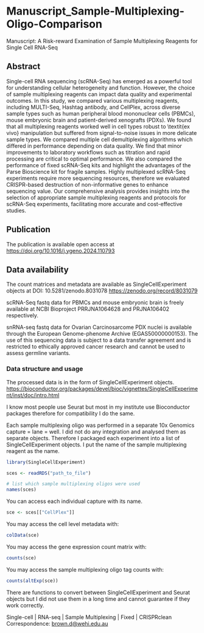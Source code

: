 # Manuscript_Sample-Multiplexing-Oligo-Comparison
Manuscript: A Risk-reward Examination of Sample Multiplexing Reagents for Single Cell RNA-Seq

## Abstract

Single-cell RNA sequencing (scRNA-Seq) has emerged as a powerful tool for understanding cellular heterogeneity and function. However, the choice of sample multiplexing reagents can impact data quality and experimental outcomes. In this study, we compared various multiplexing reagents, including MULTI-Seq, Hashtag antibody, and CellPlex, across diverse sample types such as human peripheral blood mononuclear cells (PBMCs), mouse embryonic brain and patient-derived xenografts (PDXs).
We found that all multiplexing reagents worked well in cell types robust to \textit{ex vivo} manipulation but suffered from signal-to-noise issues in more delicate sample types. We compared multiple cell demultiplexing algorithms which differed in performance depending on data quality. We find that minor improvements to laboratory workflows such as titration and rapid processing are critical to optimal performance.
We also compared the performance of fixed scRNA-Seq kits and highlight the advantages of the Parse Bioscience kit for fragile samples. Highly multiplexed scRNA-Seq experiments require more sequencing resources, therefore we evaluated CRISPR-based destruction of non-informative genes to enhance sequencing value. Our comprehensive analysis provides insights into the selection of appropriate sample multiplexing reagents and protocols for scRNA-Seq experiments,  facilitating more accurate and cost-effective studies.

## Publication

The publication is available open access at https://doi.org/10.1016/j.ygeno.2024.110793

## Data availability

The count matrices and metadata are available as SingleCellExperiment objects at DOI: 10.5281/zenodo.8031078 https://zenodo.org/record/8031079

scRNA-Seq fastq data for PBMCs and mouse embryonic brain is freely available at NCBI Bioproject PRRJNA1064628 and PRJNA106402 respectively.

snRNA-seq fastq data for Ovarian Carcinosarcome PDX nuclei is available through the European Genome-phenome Archive (EGAS50000000153). The use of this sequencing data is subject to a data transfer agreement and is restricted to ethically approved cancer research and cannot be used to assess germline variants.

### Data structure and usage

The processed data is in the form of SingleCellExperiment objects. https://bioconductor.org/packages/devel/bioc/vignettes/SingleCellExperiment/inst/doc/intro.html

I know most people use Seurat but most in my institute use Bioconductor packages therefore for compatibility I do the same.

Each sample multiplexing oligo was performed in a separate 10x Genomics capture = lane = well. I did not do any integration and analysed them as separate objects. Therefore I packaged each experiment into a list of SingleCellExperiment objects. I put the name of the sample multiplexing reagent as the name.

```r
library(SingleCellExperiment)

sces <- readRDS("path_to_file")

# list which sample multiplexing oligos were used
names(sces)
```

You can access each individual capture with its name.

```r
sce <- sces[["CellPlex"]]
```

You may access the cell level metadata with:

```r
colData(sce)
```

You may access the gene expression count matrix with:

```r
counts(sce)
```

You may access the sample multiplexing oligo tag counts with:

```r
counts(altExp(sce))
```

There are functions to convert between SingleCellExperiment and Seurat objects but I did not use them in a long time and cannot guarantee if they work correctly.

Single-cell | RNA-seq | Sample Multiplexing | Fixed | CRISPRclean
Correspondence: brown.d@wehi.edu.au
